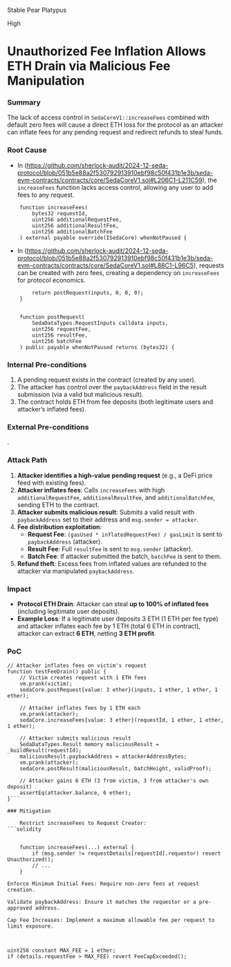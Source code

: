 Stable Pear Platypus

High

# Unauthorized Fee Inflation Allows ETH Drain via Malicious Fee Manipulation

### Summary

The lack of access control in `SedaCoreV1::increaseFees` combined with default zero fees will cause a direct ETH loss for the protocol as an attacker can inflate fees for any pending request and redirect refunds to steal funds.

### Root Cause

- In (https://github.com/sherlock-audit/2024-12-seda-protocol/blob/051b5e88a2f530792913910ebf98c50f431b1e3b/seda-evm-contracts/contracts/core/SedaCoreV1.sol#L206C1-L211C59), the `increaseFees` function lacks access control, allowing any user to add fees to any request.  
```solidity
    function increaseFees(
        bytes32 requestId,
        uint256 additionalRequestFee,
        uint256 additionalResultFee,
        uint256 additionalBatchFee
    ) external payable override(ISedaCore) whenNotPaused {
```

- In (https://github.com/sherlock-audit/2024-12-seda-protocol/blob/051b5e88a2f530792913910ebf98c50f431b1e3b/seda-evm-contracts/contracts/core/SedaCoreV1.sol#L88C1-L96C5), requests can be created with zero fees, creating a dependency on `increaseFees` for protocol economics.

```solidity
        return postRequest(inputs, 0, 0, 0);
    }


    function postRequest(
        SedaDataTypes.RequestInputs calldata inputs,
        uint256 requestFee,
        uint256 resultFee,
        uint256 batchFee
    ) public payable whenNotPaused returns (bytes32) {
```

### Internal Pre-conditions

1. A pending request exists in the contract (created by any user).  
2. The attacker has control over the `paybackAddress` field in the result submission (via a valid but malicious result).  
3. The contract holds ETH from fee deposits (both legitimate users and attacker’s inflated fees).  

### External Pre-conditions

.

### Attack Path

1. **Attacker identifies a high-value pending request** (e.g., a DeFi price feed with existing fees).  
2. **Attacker inflates fees**: Calls `increaseFees` with high `additionalRequestFee`, `additionalResultFee`, and `additionalBatchFee`, sending ETH to the contract.  
3. **Attacker submits malicious result**: Submits a valid result with `paybackAddress` set to their address and `msg.sender = attacker`.  
4. **Fee distribution exploitation**:  
   - **Request Fee**: `(gasUsed * inflatedRequestFee) / gasLimit` is sent to `paybackAddress` (attacker).  
   - **Result Fee**: Full `resultFee` is sent to `msg.sender` (attacker).  
   - **Batch Fee**: If attacker submitted the batch, `batchFee` is sent to them.  
5. **Refund theft**: Excess fees from inflated values are refunded to the attacker via manipulated `paybackAddress`.  


### Impact

- **Protocol ETH Drain**: Attacker can steal **up to 100% of inflated fees** (including legitimate user deposits).  
- **Example Loss**: If a legitimate user deposits 3 ETH (1 ETH per fee type) and attacker inflates each fee by 1 ETH (total 6 ETH in contract), attacker can extract **6 ETH**, netting **3 ETH profit**.  

### PoC

```solidity
// Attacker inflates fees on victim's request
function testFeeDrain() public {
    // Victim creates request with 1 ETH fees
    vm.prank(victim);
    sedaCore.postRequest{value: 3 ether}(inputs, 1 ether, 1 ether, 1 ether);
    
    // Attacker inflates fees by 1 ETH each
    vm.prank(attacker);
    sedaCore.increaseFees{value: 3 ether}(requestId, 1 ether, 1 ether, 1 ether);
    
    // Attacker submits malicious result
    SedaDataTypes.Result memory maliciousResult = _buildResult(requestId);
    maliciousResult.paybackAddress = attackerAddressBytes; 
    vm.prank(attacker);
    sedaCore.postResult(maliciousResult, batchHeight, validProof);
    
    // Attacker gains 6 ETH (3 from victim, 3 from attacker's own deposit)
    assertEq(attacker.balance, 6 ether);
}```

### Mitigation

    Restrict increaseFees to Request Creator:
```solidity
   

    function increaseFees(...) external {
        if (msg.sender != requestDetails[requestId].requestor) revert Unauthorized();
        // ...
    }
```
    Enforce Minimum Initial Fees: Require non-zero fees at request creation.

    Validate paybackAddress: Ensure it matches the requestor or a pre-approved address.

    Cap Fee Increases: Implement a maximum allowable fee per request to limit exposure.

```solidity


uint256 constant MAX_FEE = 1 ether;
if (details.requestFee > MAX_FEE) revert FeeCapExceeded();
```
